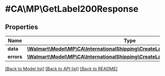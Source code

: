 # #CA\MP\GetLabel200Response

## Properties

Name | Type | Description | Notes
------------ | ------------- | ------------- | -------------
**data** | [**\Walmart\Model\MP\CA\InternationalShipping\CreateLabel200ResponseData[]**](CreateLabel200ResponseData.md) | data | [optional]
**errors** | [**\Walmart\Model\MP\CA\InternationalShipping\CreateLabel200ResponseErrorsInner[]**](CreateLabel200ResponseErrorsInner.md) | errors | [optional]


[[Back to Model list]](../) [[Back to API list]](../../Api/CA/MP) [[Back to README]](../../README.md)
